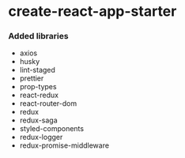 # create-react-app-starter

### Added libraries
- axios
- husky
- lint-staged
- prettier
- prop-types
- react-redux
- react-router-dom
- redux
- redux-saga
- styled-components
- redux-logger
- redux-promise-middleware